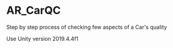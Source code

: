 # AR_CarQC
 Step by step process of checking few aspects of a Car's quality

Use Unity version 2019.4.4f1
